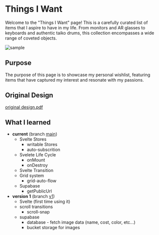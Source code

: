 # Things I Want

Welcome to the "Things I Want" page!
This is a carefully curated list of items that I aspire to have in my life.
From monitors and AR glasses to keyboards and authentic taiko drums, this collection encompasses a wide range of coveted objects.

![sample](./public/sample2.gif)

## Purpose

The purpose of this page is to showcase my personal wishlist,
featuring items that have captured my interest and resonate with my passions.

## Original Design

[original design.pdf](./public/things-i-want.pdf)

## What I learned

- **current** (branch [main](https://github.com/img9417/things-i-want/tree/main))
  - Svelte Stores
    - writable Stores
    - auto-subscrition
  - Svelete Life Cycle
    - onMount
    - onDestroy
  - Svelte Transition
  - Grid system
    - grid-auto-flow
  - Supabase
    - getPublicUrl
- **version 1** (branch [v1](https://github.com/img9417/things-i-want/tree/v1))
  - Svelte (first time using it)
  - scroll transitions
    - scroll-snap
  - supabase
    - database - fetch image data (name, cost, color, etc...)
    - bucket storage for images

